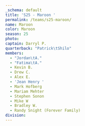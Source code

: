 ```yaml
---
_schema: default
title: 'S25 - Maroon '
permalink: /teams/s25-maroon/
name: Maroon
color: Maroon
season: 25
photo:
captain: Darryl P.
quarterback: "Patrick\tShilo"
members:
  - "Jordan\tA."
  - "Fatima\tA."
  - Kevin B.
  - Drew C.
  - Alex E.
  - 'Jean Henry '
  - Mark Hofberg
  - Mariam Mehter
  - Stephen Sonon
  - Mike W
  - Bradley W.
  - Randy Snight (Forever Family)
division:
---
```

